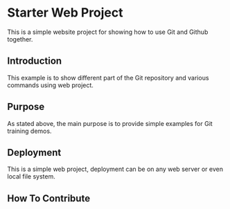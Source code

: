 # Starter Web Project

This is a simple website project for showing how to use Git and Github together.

## Introduction

This example is to show different part of the Git repository and various commands using web project.

## Purpose

As stated above, the main purpose is to provide simple examples for Git training demos.

## Deployment

This is a simple web project, deployment can be on any web server or even local file system.

## How To Contribute